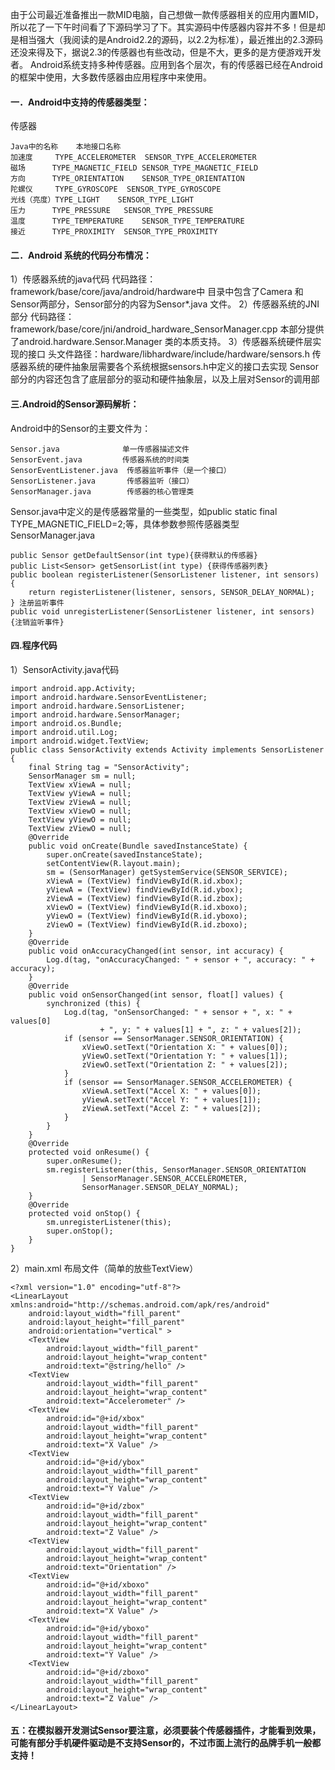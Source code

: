 由于公司最近准备推出一款MID电脑，自己想做一款传感器相关的应用内置MID，所以花了一下午时间看了下源码学习了下。其实源码中传感器内容并不多！但是却是相当强大（我阅读的是Android2.2的源码，以2.2为标准），最近推出的2.3源码还没来得及下，据说2.3的传感器也有些改动，但是不大，更多的是方便游戏开发者。
Android系统支持多种传感器。应用到各个层次，有的传感器已经在Android的框架中使用，大多数传感器由应用程序中来使用。
#### 一．Android中支持的传感器类型：
传感器	
```  
Java中的名称	本地接口名称
加速度		TYPE_ACCELEROMETER	SENSOR_TYPE_ACCELEROMETER
磁场		TYPE_MAGNETIC_FIELD	SENSOR_TYPE_MAGNETIC_FIELD
方向		TYPE_ORIENTATION	SENSOR_TYPE_ORIENTATION
陀螺仪		TYPE_GYROSCOPE	SENSOR_TYPE_GYROSCOPE
光线（亮度）TYPE_LIGHT	SENSOR_TYPE_LIGHT
压力		TYPE_PRESSURE	SENSOR_TYPE_PRESSURE
温度		TYPE_TEMPERATURE	SENSOR_TYPE_TEMPERATURE
接近		TYPE_PROXIMITY	SENSOR_TYPE_PROXIMITY
```
#### 二．Android 系统的代码分布情况：
1）传感器系统的java代码
代码路径：framework/base/core/java/android/hardware中
目录中包含了Camera 和Sensor两部分，Sensor部分的内容为Sensor*.java 文件。
2）传感器系统的JNI部分
代码路径： framework/base/core/jni/android_hardware_SensorManager.cpp
本部分提供了android.hardware.Sensor.Manager 类的本质支持。
3）传感器系统硬件层实现的接口
头文件路径：hardware/libhardware/include/hardware/sensors.h
传感器系统的硬件抽象层需要各个系统根据sensors.h中定义的接口去实现
Sensor部分的内容还包含了底层部分的驱动和硬件抽象层，以及上层对Sensor的调用部
#### 三.Android的Sensor源码解析：
Android中的Sensor的主要文件为：
```  
Sensor.java              单一传感器描述文件
SensorEvent.java         传感器系统的时间类
SensorEventListener.java  传感器监听事件（是一个接口）
SensorListener.java       传感器监听（接口）
SensorManager.java        传感器的核心管理类
```
Sensor.java中定义的是传感器常量的一些类型，如public static final TYPE_MAGNETIC_FIELD=2;等，具体参数参照传感器类型
SensorManager.java 
```  
public Sensor getDefaultSensor(int type){获得默认的传感器}
public List<Sensor> getSensorList(int type) {获得传感器列表}
public boolean registerListener(SensorListener listener, int sensors) {
	return registerListener(listener, sensors, SENSOR_DELAY_NORMAL);
} 注册监听事件
public void unregisterListener(SensorListener listener, int sensors) {注销监听事件}
```
#### 四.程序代码
1）SensorActivity.java代码
```  
import android.app.Activity;
import android.hardware.SensorEventListener;
import android.hardware.SensorListener;
import android.hardware.SensorManager;
import android.os.Bundle;
import android.util.Log;
import android.widget.TextView;
public class SensorActivity extends Activity implements SensorListener {
	final String tag = "SensorActivity";
	SensorManager sm = null;
	TextView xViewA = null;
	TextView yViewA = null;
	TextView zViewA = null;
	TextView xViewO = null;
	TextView yViewO = null;
	TextView zViewO = null;
	@Override
	public void onCreate(Bundle savedInstanceState) {
		super.onCreate(savedInstanceState);
		setContentView(R.layout.main);
		sm = (SensorManager) getSystemService(SENSOR_SERVICE);
		xViewA = (TextView) findViewById(R.id.xbox);
		yViewA = (TextView) findViewById(R.id.ybox);
		zViewA = (TextView) findViewById(R.id.zbox);
		xViewO = (TextView) findViewById(R.id.xboxo);
		yViewO = (TextView) findViewById(R.id.yboxo);
		zViewO = (TextView) findViewById(R.id.zboxo);
	}
	@Override
	public void onAccuracyChanged(int sensor, int accuracy) {
		Log.d(tag, "onAccuracyChanged: " + sensor + ", accuracy: " + accuracy);
	}
	@Override
	public void onSensorChanged(int sensor, float[] values) {
		synchronized (this) {
			Log.d(tag, "onSensorChanged: " + sensor + ", x: " + values[0]
					+ ", y: " + values[1] + ", z: " + values[2]);
			if (sensor == SensorManager.SENSOR_ORIENTATION) {
				xViewO.setText("Orientation X: " + values[0]);
				yViewO.setText("Orientation Y: " + values[1]);
				zViewO.setText("Orientation Z: " + values[2]);
			}
			if (sensor == SensorManager.SENSOR_ACCELEROMETER) {
				xViewA.setText("Accel X: " + values[0]);
				yViewA.setText("Accel Y: " + values[1]);
				zViewA.setText("Accel Z: " + values[2]);
			}
		}
	}
	@Override
	protected void onResume() {
		super.onResume();
		sm.registerListener(this, SensorManager.SENSOR_ORIENTATION
				| SensorManager.SENSOR_ACCELEROMETER,
				SensorManager.SENSOR_DELAY_NORMAL);
	}
	@Override
	protected void onStop() {
		sm.unregisterListener(this);
		super.onStop();
	}
}
```
2）main.xml  布局文件（简单的放些TextView）
```  
<?xml version="1.0" encoding="utf-8"?>
<LinearLayout xmlns:android="http://schemas.android.com/apk/res/android"
    android:layout_width="fill_parent"
    android:layout_height="fill_parent"
    android:orientation="vertical" >
    <TextView
        android:layout_width="fill_parent"
        android:layout_height="wrap_content"
        android:text="@string/hello" />
    <TextView
        android:layout_width="fill_parent"
        android:layout_height="wrap_content"
        android:text="Accelerometer" />
    <TextView
        android:id="@+id/xbox"
        android:layout_width="fill_parent"
        android:layout_height="wrap_content"
        android:text="X Value" />
    <TextView
        android:id="@+id/ybox"
        android:layout_width="fill_parent"
        android:layout_height="wrap_content"
        android:text="Y Value" />
    <TextView
        android:id="@+id/zbox"
        android:layout_width="fill_parent"
        android:layout_height="wrap_content"
        android:text="Z Value" />
    <TextView
        android:layout_width="fill_parent"
        android:layout_height="wrap_content"
        android:text="Orientation" />
    <TextView
        android:id="@+id/xboxo"
        android:layout_width="fill_parent"
        android:layout_height="wrap_content"
        android:text="X Value" />
    <TextView
        android:id="@+id/yboxo"
        android:layout_width="fill_parent"
        android:layout_height="wrap_content"
        android:text="Y Value" />
    <TextView
        android:id="@+id/zboxo"
        android:layout_width="fill_parent"
        android:layout_height="wrap_content"
        android:text="Z Value" />
</LinearLayout>
```
#### 五：在模拟器开发测试Sensor要注意，必须要装个传感器插件，才能看到效果，可能有部分手机硬件驱动是不支持Sensor的，不过市面上流行的品牌手机一般都支持！